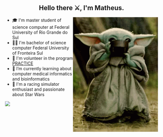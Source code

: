 <h2 align="center">Hello there ⚔️, I'm Matheus.</h2>

<img src="grogu.gif" width="280px" align="right" style="margin-right:0px">

- 🎓 I'm master student of science computer at Federal University of Rio Grande do Sul
- 👨‍🎓 I'm bachelor of science computer Federal University of Fronteira Sul
- 🔭 I'm volunteer in the program [PRACTICE](https://github.com/practice-uffs)
- 🌱 I’m currently learning about computer medical informatics and bioinformatics
- 🚗 I'm a racing simulator enthusiast and passionate about Star Wars

![](https://github-readme-stats.vercel.app/api?username=manegrao&show_icons=true&theme=tokyonight)
